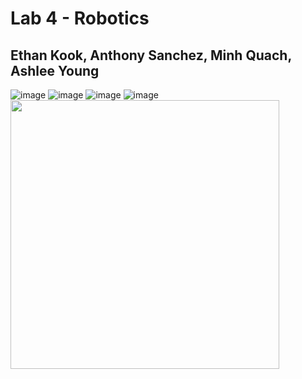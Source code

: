 # Lab 4 - Robotics 
## Ethan Kook, Anthony Sanchez, Minh Quach, Ashlee Young

![image](front.HEIC)
![image](back.HEIC)
![image](left.HEIC)
![image](right.png)
<img width="430" src="TestVideo.mov" />

